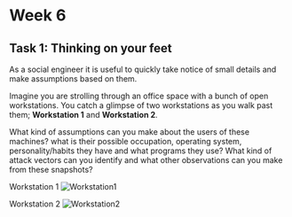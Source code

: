 # **Week 6**

## **Task 1:** Thinking on your feet

As a social engineer it is useful to quickly take notice of small details and make assumptions based on them.

Imagine you are strolling through an office space with a bunch of open workstations. You catch a glimpse of two workstations as you walk past them; **Workstation 1** and **Workstation 2**.

What kind of assumptions can you make about the users of these machines? what is their possible occupation, operating system, personality/habits they have and what programs they use? What kind of attack vectors can you identify and what other observations can you make from these snapshots?

Workstation 1
![Workstation1](https://user-images.githubusercontent.com/44393530/186127139-94be74cd-75e4-4976-bebf-f5669fa90ae4.jpg)

Workstation 2
![Workstation2](https://user-images.githubusercontent.com/44393530/186127266-e9eea022-078a-41dc-b54f-7ef51ac5388d.jpg)
